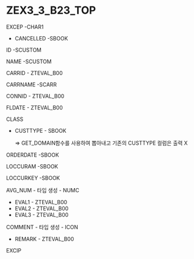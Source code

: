 # ZEX3_3_B23_TOP



EXCEP								-CHAR1

* CANCELLED               -SBOOK

ID									   -SCUSTOM

NAME				                -SCUSTOM

CARRID 							- ZTEVAL_B00

CARRNAME                      -SCARR

CONNID						   - ZTEVAL_B00

FLDATE							 - ZTEVAL_B00

CLASS

* CUSTTYPE                 - SBOOK

  => GET_DOMAIN함수를 사용하여 뽑아내고 기존의 CUSTTYPE 컬럼은 출력 X

ORDERDATE					-SBOOK

LOCCURAM					 -SBOOK

LOCCURKEY					-SBOOK

AVG_NUM						- 타입 생성 - NUMC

* EVAL1 					    - ZTEVAL_B00
* EVAL2 				        - ZTEVAL_B00
* EVAL3                         - ZTEVAL_B00

COMMENT						- 타입 생성 - ICON

* REMARK                     - ZTEVAL_B00





EXCIP